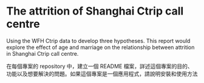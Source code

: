 # The attrition of Shanghai Ctrip call centre

Using the WFH Ctrip data to develop three hypotheses.
This report would explore the effect of age and marriage on the relationship between attrition in Shanghai Ctrip call centre.


在每個專案的 repository 中，建立一個  README 檔案，詳述這個專案的目的、功能以及想要解決的問題。如果這個專案是一個應用程式，請說明安裝和使用方法
